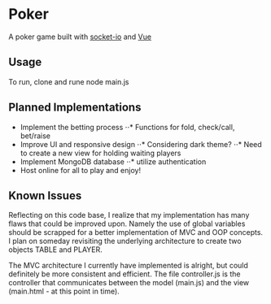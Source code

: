 # Poker
A poker game built with [socket-io](https://socket.io) and [Vue](https://vuejs.org)
## Usage
To run, clone and rune node main.js
## Planned Implementations
* Implement the betting process
⋅⋅* Functions for fold, check/call, bet/raise
* Improve UI and responsive design
⋅⋅* Considering dark theme?
⋅⋅* Need to create a new view for holding waiting players
* Implement MongoDB database
⋅⋅* utilize authentication
* Host online for all to play and enjoy!
## Known Issues
Reflecting on this code base, I realize that my implementation has many flaws that could be improved upon. Namely the use of global variables should be scrapped for a better implementation of MVC and OOP concepts. I plan on someday revisiting the underlying architecture to create two objects TABLE and PLAYER.

The MVC architecture I currently have implemented is alright, but could definitely be more consistent and efficient. The file controller.js is the controller that communicates between the model (main.js) and the view (main.html - at this point in time).
